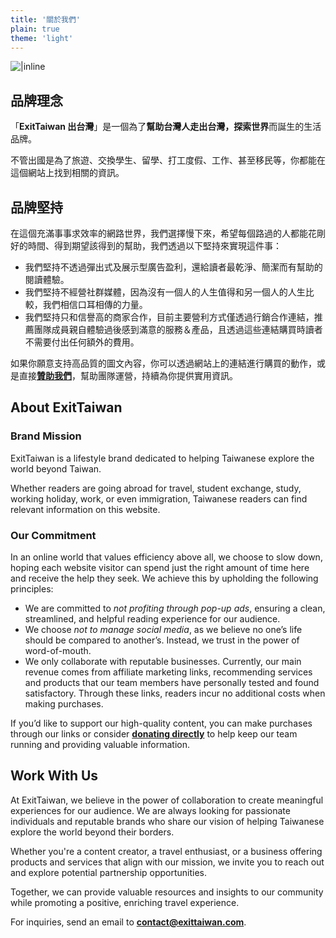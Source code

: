 ```yaml
---
title: '關於我們'
plain: true
theme: 'light'
---
```


![|inline](/banner.jpg)

## 品牌理念

「**ExitTaiwan 出台灣**」是一個為了**幫助台灣人走出台灣，探索世界**而誕生的生活品牌。

不管出國是為了旅遊、交換學生、留學、打工度假、工作、甚至移民等，你都能在這個網站上找到相關的資訊。

## 品牌堅持

在這個充滿事事求效率的網路世界，我們選擇慢下來，希望每個路過的人都能花剛好的時間、得到期望該得到的幫助，我們透過以下堅持來實現這件事：

- 我們堅持不透過彈出式及展示型廣告盈利，還給讀者最乾淨、簡潔而有幫助的閱讀體驗。
- 我們堅持不經營社群媒體，因為沒有一個人的人生值得和另一個人的人生比較，我們相信口耳相傳的力量。
- 我們堅持只和信譽高的商家合作，目前主要營利方式僅透過行銷合作連結，推薦團隊成員親自體驗過後感到滿意的服務＆產品，且透過這些連結購買時讀者不需要付出任何額外的費用。

如果你願意支持高品質的圖文內容，你可以透過網站上的連結進行購買的動作，或是直接[**贊助我們**](https://exittaiwan.gumroad.com/l/membership)，幫助團隊運營，持續為你提供實用資訊。

## About ExitTaiwan

### Brand Mission

ExitTaiwan is a lifestyle brand dedicated to helping Taiwanese explore the world beyond Taiwan.

Whether readers are going abroad for travel, student exchange, study, working holiday, work, or even immigration, Taiwanese readers can find relevant information on this website.

### Our Commitment

In an online world that values efficiency above all, we choose to slow down, hoping each website visitor can spend just the right amount of time here and receive the help they seek. We achieve this by upholding the following principles:

- We are committed to *not profiting through pop-up ads*, ensuring a clean, streamlined, and helpful reading experience for our audience.
- We choose *not to manage social media*, as we believe no one’s life should be compared to another’s. Instead, we trust in the power of word-of-mouth.
- We only collaborate with reputable businesses. Currently, our main revenue comes from affiliate marketing links, recommending services and products that our team members have personally tested and found satisfactory. Through these links, readers incur no additional costs when making purchases.

If you’d like to support our high-quality content, you can make purchases through our links or consider [**donating directly**](https://exittaiwan.gumroad.com/l/membership) to help keep our team running and providing valuable information.

## Work With Us

At ExitTaiwan, we believe in the power of collaboration to create meaningful experiences for our audience. We are always looking for passionate individuals and reputable brands who share our vision of helping Taiwanese explore the world beyond their borders.

Whether you're a content creator, a travel enthusiast, or a business offering products and services that align with our mission, we invite you to reach out and explore potential partnership opportunities.

Together, we can provide valuable resources and insights to our community while promoting a positive, enriching travel experience.

For inquiries, send an email to **contact@exittaiwan.com**.